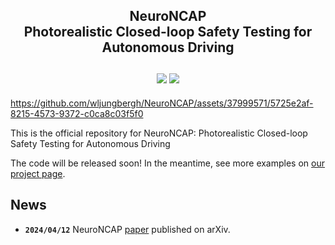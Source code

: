<div align="center">
    <h2>NeuroNCAP<br/>Photorealistic Closed-loop Safety Testing for Autonomous Driving
    <br/>
    <br/>
    <a href="https://research.zenseact.com/publications/neuro-ncap/"><img src="https://img.shields.io/badge/Project-Page-ffa"/></a>
    <a href="https://arxiv.org/abs/2404.07762"><img src='https://img.shields.io/badge/arXiv-Page-aff'></a>
    </h2>
</div>




https://github.com/wljungbergh/NeuroNCAP/assets/37999571/5725e2af-8215-4573-9372-c0ca8c03f5f0




This is the official repository for NeuroNCAP: Photorealistic Closed-loop Safety Testing for Autonomous Driving

The code will be released soon! In the meantime, see more examples on [our project page](https://research.zenseact.com/publications/neuro-ncap/).



## News <a name="news"></a>
- **`2024/04/12`** NeuroNCAP [paper](https://arxiv.org/abs/2404.07762) published on arXiv.

